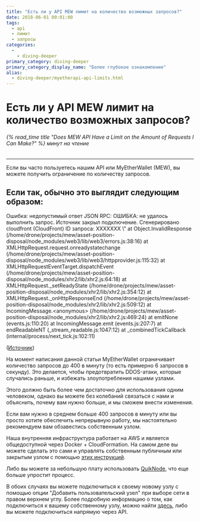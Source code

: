 ```yaml
---
title: "Есть ли у API MEW лимит на количество возможных запросов?"
date: 2018-06-01 00:01:00
tags:
  - api
  - лимит
  - запросы
categories:
  - 
    - diving-deeper
primary_category: diving-deeper
primary_category_display_name: "Более глубокое ознакомление"
alias:
  - diving-deeper/myetherapi-api-limits.html
---
```


# __Есть ли у API MEW лимит на количество возможных запросов?__
###### {% read_time title "Does MEW API Have a Limit on the Amount of Requests I Can Make?" %} минут на чтение
***

Если вы часто пользуетесь нашим API или MyEtherWallet (MEW), вы можете получить ограничение по количеству запросов.

## __Если так, обычно это выглядит следующим образом:__

<div class="scrollbox">
Ошибка: недопустимый ответ JSON RPC: ОШИБКА: не удалось выполнить запрос. Источник закрыл подключение. Сгенерировано cloudfront (CloudFront) ID запроса: XXXXXXX \"
  at Object.InvalidResponse (/home/drone/projects/mew/asset-position-disposal/node_modules/web3/lib/web3/errors.js:38:16)
  at XMLHttpRequest.request.onreadystatechange (/home/drone/projects/mew/asset-position-disposal/node_modules/web3/lib/web3/httpprovider.js:115:32)
  at XMLHttpRequestEventTarget.dispatchEvent (/home/drone/projects/mew/asset-position-disposal/node_modules/xhr2/lib/xhr2.js:64:18)
  at XMLHttpRequest._setReadyState (/home/drone/projects/mew/asset-position-disposal/node_modules/xhr2/lib/xhr2.js:354:12)
  at XMLHttpRequest._onHttpResponseEnd (/home/drone/projects/mew/asset-position-disposal/node_modules/xhr2/lib/xhr2.js:509:12)
  at IncomingMessage.&lt;anonymous&gt; (/home/drone/projects/mew/asset-position-disposal/node_modules/xhr2/lib/xhr2.js:469:24)
  at emitNone (events.js:110:20)
  at IncomingMessage.emit (events.js:207:7)
  at endReadableNT (_stream_readable.js:1047:12)
  at _combinedTickCallback (internal/process/next_tick.js:102:11)
</div>

(<a href="https://ethereum.stackexchange.com/questions/24737/myetherwallet-json-rpc-interface-ratelimiting/25113#25113">Источник</a>)

На момент написания данной статьи MyEtherWallet ограничивает количество запросов до 400 в минуту (то есть примерно 6 запросов в секунду). Это делается, чтобы предотвратить DDOS-атаки, которые случались раньше, и избежать злоупотребления нашими узлами.

Этого должно быть более чем достаточно для использования одним человеком, однако вы можете без колебаний связаться с нами и объяснить, почему вам нужно больше, и мы сможем внести изменения.

Если вам нужно в среднем больше 400 запросов в минуту или вы просто хотите обеспечить непрерывную работу, мы настоятельно рекомендуем вам обзавестись собственным узлом.

Наша внутренняя инфраструктура работает на AWS и является общедоступной через Docker + CloudFormation. На самом деле вы можете сделать это сами и управлять собственным публичным или закрытым узлом с помощью [этих инструкций](https://github.com/MyEtherWallet/docker-geth-lb).

Либо вы можете за небольшую плату использовать [QuikNode](https//quicknode.io/), что еще больше упростит процесс.

В обоих случаях вы можете подключиться к своему новому узлу с помощью опции "Добавить пользовательский узел" при выборе сети в правом верхнем углу. Более подробную информацию о том, как подключиться к вашему собственному узлу, можно найти [здесь](/@@@@@@/networks-and-nodes/unable-to-connect-to-custom-node/), либо вы можете подключиться напрямую через API.